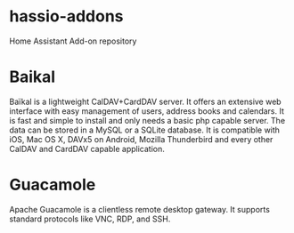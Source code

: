 # hassio-addons
Home Assistant Add-on repository

# Baikal
Baïkal is a lightweight CalDAV+CardDAV server. It offers an extensive web interface with easy management of users, address books and calendars. It is fast and simple to install and only needs a basic php capable server. The data can be stored in a MySQL or a SQLite database.
It is compatible with iOS, Mac OS X, DAVx5 on Android, Mozilla Thunderbird and every other CalDAV and CardDAV capable application.

# Guacamole
Apache Guacamole is a clientless remote desktop gateway. It supports standard protocols like VNC, RDP, and SSH.


